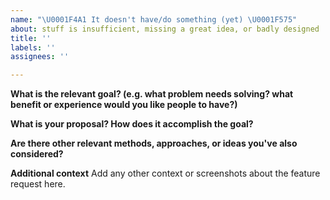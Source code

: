 ```yaml
---
name: "\U0001F4A1 It doesn't have/do something (yet) \U0001F575️"
about: stuff is insufficient, missing a great idea, or badly designed
title: ''
labels: ''
assignees: ''

---
```


**What is the relevant goal? (e.g. what problem needs solving? what benefit or experience would you like people to have?)**

**What is your proposal? How does it accomplish the goal?**

**Are there other relevant methods, approaches, or ideas you've also considered?**

<!--  How might some of them be better at achieving the goal? (for some people? in some situations? but with what downsides?).  -->

<!-- Are there ways/reasons (you were or) suspect someone else would be (initially) confused about these tradeoffs? What factors (were you or) might they be overlooking? -->


**Additional context**
Add any other context or screenshots about the feature request here.
